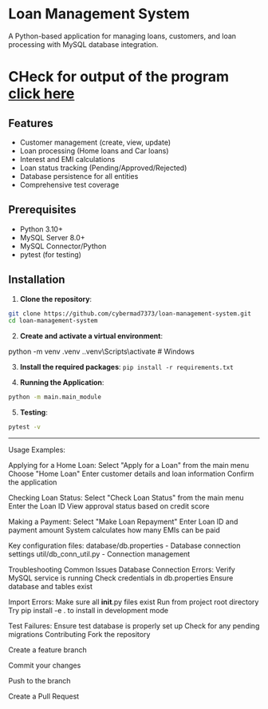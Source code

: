 # Loan Management System

A Python-based application for managing loans, customers, and loan processing with MySQL database integration.

# CHeck for output of the program [click here](https://github.com/cybermad7373/Hexaware_Practice_codes/wiki/Python-Coding-challenge-Output)

## Features

- Customer management (create, view, update)
- Loan processing (Home loans and Car loans)
- Interest and EMI calculations
- Loan status tracking (Pending/Approved/Rejected)
- Database persistence for all entities
- Comprehensive test coverage

## Prerequisites

- Python 3.10+
- MySQL Server 8.0+
- MySQL Connector/Python
- pytest (for testing)

## Installation

1. **Clone the repository**:
```bash
git clone https://github.com/cybermad7373/loan-management-system.git
cd loan-management-system
```
2. **Create and activate a virtual environment**:

python -m venv .venv
.\.venv\Scripts\activate            # Windows

3. **Install the required packages**:
```pip install -r requirements.txt```

4. **Running the Application**:
```bash
python -m main.main_module
```
5. **Testing**:
```bash
pytest -v
```

***

Usage Examples:

Applying for a Home Loan:
Select "Apply for a Loan" from the main menu
Choose "Home Loan"
Enter customer details and loan information
Confirm the application

Checking Loan Status:
Select "Check Loan Status" from the main menu
Enter the Loan ID
View approval status based on credit score

Making a Payment:
Select "Make Loan Repayment"
Enter Loan ID and payment amount
System calculates how many EMIs can be paid

Key configuration files:
database/db.properties - Database connection settings
util/db_conn_util.py - Connection management

Troubleshooting
Common Issues
Database Connection Errors:
Verify MySQL service is running
Check credentials in db.properties
Ensure database and tables exist

Import Errors:
Make sure all __init__.py files exist
Run from project root directory
Try pip install -e . to install in development mode

Test Failures:
Ensure test database is properly set up
Check for any pending migrations
Contributing
Fork the repository

Create a feature branch

Commit your changes

Push to the branch

Create a Pull Request
